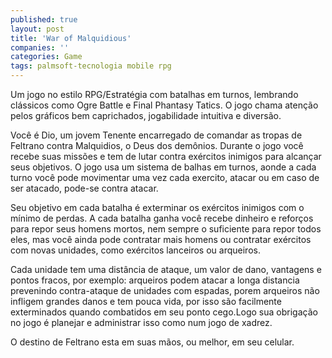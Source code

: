 ```yaml
---
published: true
layout: post
title: 'War of Malquidious'
companies: ''
categories: Game
tags: palmsoft-tecnologia mobile rpg
---
```

Um jogo no estilo RPG/Estratégia com batalhas em turnos, lembrando clássicos como Ogre Battle e Final Phantasy Tatics. O jogo chama atenção pelos gráficos bem caprichados, jogabilidade intuitiva e diversão.




Você é Dio, um jovem Tenente encarregado de comandar as tropas de Feltrano contra Malquidios, o Deus dos demônios. Durante o jogo você recebe suas missões e tem de lutar contra exércitos inimigos para alcançar seus objetivos.
O jogo usa um sistema de balhas em turnos, aonde a cada turno você pode movimentar uma vez cada exercito, atacar ou em caso de ser atacado, pode-se contra atacar.




Seu objetivo em cada batalha é exterminar os exércitos inimigos com o mínimo de perdas.
A cada batalha ganha você recebe dinheiro e reforços para repor seus homens mortos, nem sempre o suficiente para repor todos eles, mas você ainda pode contratar mais homens ou contratar exércitos com novas unidades, como exércitos lanceiros ou arqueiros.




Cada unidade tem uma distância de ataque, um valor de dano, vantagens e pontos fracos, por exemplo: arqueiros podem atacar a longa distancia prevenindo contra-ataque de unidades com espadas, porem arqueiros não infligem grandes danos e tem pouca vida, por isso são facilmente exterminados quando combatidos em seu ponto cego.Logo sua obrigação no jogo é planejar e administrar isso como num jogo de xadrez.




O destino de Feltrano esta em suas mãos, ou melhor, em seu celular.